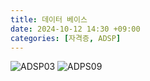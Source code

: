 ```yaml
---
title: 데이터 베이스
date: 2024-10-12 14:30 +09:00
categories: [자격증, ADSP]
---
```

![ADSP03](https://github.com/user-attachments/assets/76f76123-af65-48fd-aca7-fb2b206a7b3d)
![ADPS09](https://github.com/user-attachments/assets/123268b4-bd94-49cf-9b3b-6d3c2d165712)